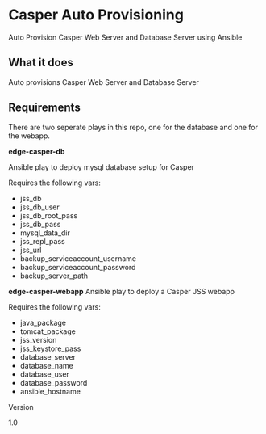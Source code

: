 # Casper Auto Provisioning
Auto Provision Casper Web Server and Database Server using Ansible

## What it does

Auto provisions Casper Web Server and Database Server

## Requirements

There are two seperate plays in this repo, one for the database and one for the webapp.

<b>edge-casper-db</b>

Ansible play to deploy mysql database setup for Casper

Requires the following vars:
- jss_db
- jss_db_user
- jss_db_root_pass
- jss_db_pass
- mysql_data_dir
- jss_repl_pass
- jss_url
- backup_serviceaccount_username
- backup_serviceaccount_password
- backup_server_path

<b>edge-casper-webapp</b>
Ansible play to deploy a Casper JSS webapp

Requires the following vars:
- java_package
- tomcat_package
- jss_version
- jss_keystore_pass
- database_server
- database_name
- database_user
- database_password
- ansible_hostname

Version

1.0
